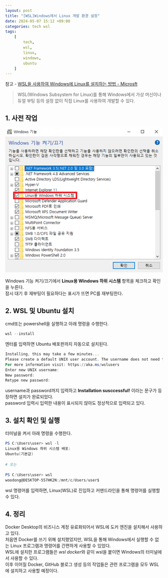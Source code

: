 ```yaml
---
layout: post
title: "[WSL]Windows에서 Linux 개발 환경 설정"
date: 2024-05-07 15:12 +09:00
categories: tech wsl
tags:
    [
        tech,
        wsl,
        linux,
        windows,
        ubuntu
    ]
---
```


참고 - [WSL을 사용하여 Windows에 Linux를 설치하는 방법 - Microsft](https://learn.microsoft.com/ko-kr/windows/wsl/install)

>WSL(Windows Subsystem for Linux)를 통해 Windows에서 가상 머신이나 듀얼 부팅 등의 설정 없이 직접 Linux를 사용하여 개발할 수 있다.

## 1. 사전 작업

<p align="left">
<img src="/assets/posts/tech/wsl/WSL/windows_application.png" alt="Windows 기능 켜기/끄기">
</p>

Windows 기능 켜기/끄기에서 **Linux용 Windows 하위 시스템** 항목을 체크하고 확인을 누른다.   
잠시 대기 후 재부팅이 필요하다는 표시가 뜨면 PC를 재부팅한다.

## 2. WSL 및 Ubuntu 설치

cmd또는 powershell을 실행하고 아래 명령을 수행한다.

```powershell
wsl --install
```

엔터를 입력하면 Ubuntu 배포판까지 자동으로 설치된다.

```powershell
Installing, this may take a few minutes...
Please create a default UNIX user account. The username does not need to match your Windows username.
For more information visit: https://aka.ms/wslusers
Enter new UNIX username: 
New password:
Retype new password:
```

username과 password까지 입력하고 **Installation susccessful!** 이라는 문구가 등장하면 설치가 완료되었다.   
password 입력시 입력한 내용이 표시되지 않아도 정상적으로 입력되고 있다.

## 3. 설치 확인 및 실행

터미널을 켜서 아래 명령을 수행한다.

```powershell
PS C:\Users\user> wsl -l
Linux용 Windows 하위 시스템 배포:
Ubuntu(기본값)

# 또는

PS C:\Users\user> wsl
woodong@DESKTOP-557HK2N:/mnt/c/Users/user$
```

wsl 명령어를 입력하면, Linux(WSL)로 진입하고 커맨드라인을 통해 명령어를 실행할 수 있다.

## 4. 정리

Docker Desktop의 비즈니스 계정 유료화되어서 WSL에 도커 엔진을 설치해서 사용하고 있다.   
처음엔 Docker를 쓰기 위해 설치했었지만, WSL을 통해 Windows에서 실행할 수 없는 Linux 프로그램과 명령어를 간편하게 사용할 수 있었다.   
WSL에 설치한 프로그램들은 *wsl docker*와 같이 wsl을 붙이면 Windows의 터미널에서 사용할 수 있다.    
이후 이어질 Docker, GitHub 블로그 생성 등의 작업들은 관련 프로그램을 모두 WSL에 설치하고 사용할 예정이다.
